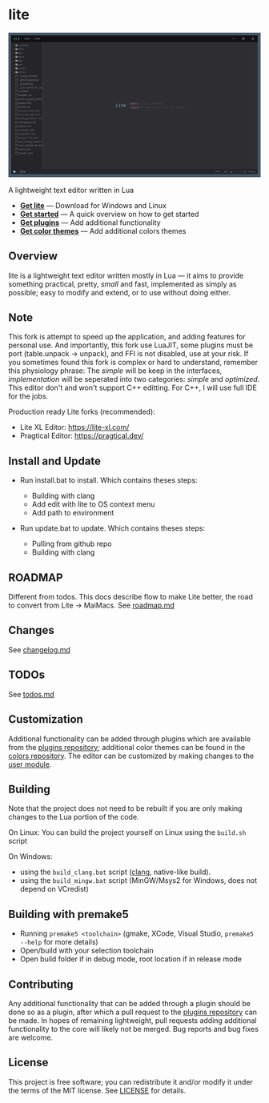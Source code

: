 # lite
![screenshot](.github/screenshot.png)

A lightweight text editor written in Lua

* **[Get lite](https://github.com/rxi/lite/releases/latest)** — Download
  for Windows and Linux
* **[Get started](doc/usage.md)** — A quick overview on how to get started
* **[Get plugins](https://github.com/rxi/lite-plugins)** — Add additional
  functionality
* **[Get color themes](https://github.com/rxi/lite-colors)** — Add additional colors
  themes

## Overview
lite is a lightweight text editor written mostly in Lua — it aims to provide
something practical, pretty, *small* and fast, implemented as simply as
possible; easy to modify and extend, or to use without doing either.

## Note
This fork is attempt to speed up the application, and adding features for personal use.
And importantly, this fork use LuaJIT, some plugins must be port (table.unpack -> unpack), and FFI is not disabled, use at your risk.
If you sometimes found this fork is complex or hard to understand, remember this physiology phrase: The *simple* will be keep in the interfaces, *implementation* will be seperated into two categories: *simple* and *optimized*.
This editor don't and won't support C++ editting. For C++, I will use full IDE for the jobs.

Production ready Lite forks (recommended):
- Lite XL Editor: https://lite-xl.com/
- Pragtical Editor: https://pragtical.dev/

## Install and Update
- Run install.bat to install. Which contains theses steps:
    - Building with clang
    - Add edit with lite to OS context menu
    - Add path to environment

- Run update.bat to update. Which contains theses steps:
    - Pulling from github repo
    - Building with clang

## ROADMAP
Different from todos. This docs describe flow to make Lite better, the road to convert from Lite -> MaiMacs.
See [roadmap.md](/roadmap.md)

## Changes
See [changelog.md](/changelog.md)

## TODOs
See [todos.md](/todos.md)

## Customization
Additional functionality can be added through plugins which are available from
the [plugins repository](https://github.com/rxi/lite-plugins); additional color
themes can be found in the [colors repository](https://github.com/rxi/lite-colors).
The editor can be customized by making changes to the
[user module](data/user/init.lua).

## Building
Note that the project does not need to be rebuilt if you are only making changes
to the Lua portion of the code.

On Linux:
You can build the project yourself on Linux using the `build.sh` script

On Windows:
- using the `build_clang.bat` script ([clang]([https://nuwen.net/mingw.html](https://clang.llvm.org/)), native-like build).
- using the `build_mingw.bat` script (MinGW/Msys2 for Windows, does not depend on VCredist)

## Building with premake5
- Running `premake5 <toolchain>` (gmake, XCode, Visual Studio, `premake5 --help` for more details)
- Open/build with your selection toolchain
- Open build folder if in debug mode, root location if in release mode

## Contributing
Any additional functionality that can be added through a plugin should be done
so as a plugin, after which a pull request to the
[plugins repository](https://github.com/rxi/lite-plugins) can be made. In hopes
of remaining lightweight, pull requests adding additional functionality to the
core will likely not be merged. Bug reports and bug fixes are welcome.

## License
This project is free software; you can redistribute it and/or modify it under
the terms of the MIT license. See [LICENSE](LICENSE) for details.
